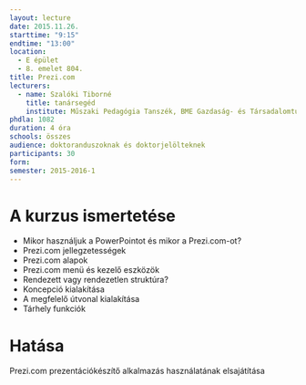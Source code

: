 ```yaml
---
layout: lecture
date: 2015.11.26.
starttime: "9:15"
endtime: "13:00"
location:
  - E épület
  - 8. emelet 804.
title: Prezi.com
lecturers:
  - name: Szalóki Tiborné
    title: tanársegéd
    institute: Műszaki Pedagógia Tanszék, BME Gazdaság- és Társadalomtudományi Kar
phdla: 1082
duration: 4 óra
schools: összes
audience: doktoranduszoknak és doktorjelölteknek 
participants: 30
form: 
semester: 2015-2016-1
---
```


# A kurzus ismertetése

* Mikor használjuk a PowerPointot és mikor a Prezi.com-ot?
* Prezi.com jellegzetességek
* Prezi.com alapok
* Prezi.com menü és kezelő eszközök
* Rendezett vagy rendezetlen struktúra?
* Koncepció kialakítása
* A megfelelő útvonal kialakítása
* Tárhely funkciók

# Hatása

Prezi.com prezentációkészítő alkalmazás használatának elsajátítása
